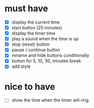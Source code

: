 # must have

- [x] display the current time
- [x] start button (25 minutes)
- [x] display the timer time
- [x] play a sound when the time is up
- [x] stop (reset) button
- [x] pause / continue button
- [x] rename and hide buttons conditionally
- [x] button for 5, 10, 30, minutes break
- [x] add style

# nice to have

- [ ] show the time when the timer will ring
